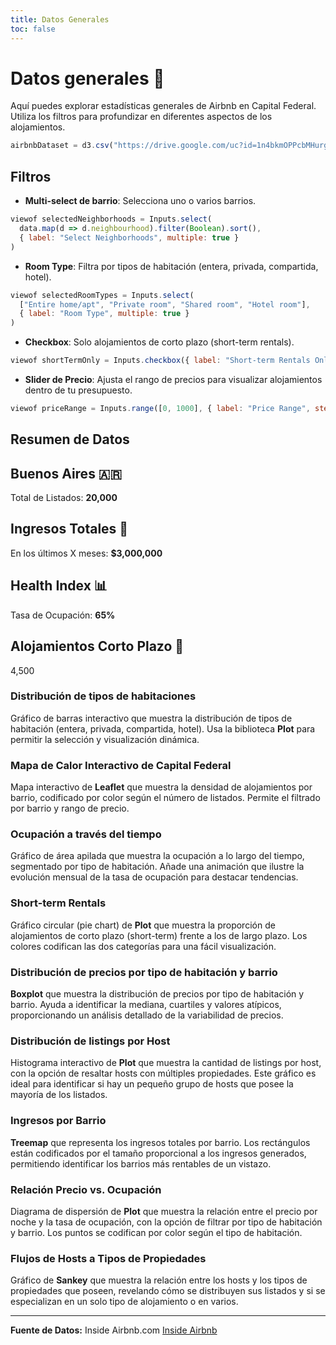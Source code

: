 ```yaml
---
title: Datos Generales
toc: false
---
```


# Datos generales 🚀

Aquí puedes explorar estadísticas generales de Airbnb en Capital Federal. Utiliza los filtros para profundizar en diferentes aspectos de los alojamientos.
```js
airbnbDataset = d3.csv("https://drive.google.com/uc?id=1n4bkmOPPcbMHurgz_cAb9yyeKbuL1Gju&export=download")
```

## Filtros

- **Multi-select de barrio**: Selecciona uno o varios barrios.
```js
viewof selectedNeighborhoods = Inputs.select(
  data.map(d => d.neighbourhood).filter(Boolean).sort(),
  { label: "Select Neighborhoods", multiple: true }
)
```
- **Room Type**: Filtra por tipos de habitación (entera, privada, compartida, hotel).
```js
viewof selectedRoomTypes = Inputs.select(
  ["Entire home/apt", "Private room", "Shared room", "Hotel room"],
  { label: "Room Type", multiple: true }
)
```
- **Checkbox**: Solo alojamientos de corto plazo (short-term rentals).
```js
viewof shortTermOnly = Inputs.checkbox({ label: "Short-term Rentals Only" })
```
- **Slider de Precio**: Ajusta el rango de precios para visualizar alojamientos dentro de tu presupuesto.
```js
viewof priceRange = Inputs.range([0, 1000], { label: "Price Range", step: 10 })
```

## Resumen de Datos

<div class="grid grid-cols-4 gap-4">
  <div class="card">
    <h2>Buenos Aires 🇦🇷</h2>
    <span class="big">Total de Listados: <b>20,000</b></span>
  </div>
  <div class="card">
    <h2>Ingresos Totales 💸</h2>
    <span class="big">En los últimos X meses: <b>$3,000,000</b></span>
  </div>
  <div class="card">
    <h2>Health Index 📊</h2>
    <span class="big">Tasa de Ocupación: <b>65%</b></span>
  </div>
  <div class="card">
    <h2>Alojamientos Corto Plazo 📆</h2>
    <span class="big">4,500</span>
  </div>
</div>

### Distribución de tipos de habitaciones

Gráfico de barras interactivo que muestra la distribución de tipos de habitación (entera, privada, compartida, hotel). Usa la biblioteca **Plot** para permitir la selección y visualización dinámica.

### Mapa de Calor Interactivo de Capital Federal

Mapa interactivo de **Leaflet** que muestra la densidad de alojamientos por barrio, codificado por color según el número de listados. Permite el filtrado por barrio y rango de precio.

### Ocupación a través del tiempo

Gráfico de área apilada que muestra la ocupación a lo largo del tiempo, segmentado por tipo de habitación. Añade una animación que ilustre la evolución mensual de la tasa de ocupación para destacar tendencias.

### Short-term Rentals

Gráfico circular (pie chart) de **Plot** que muestra la proporción de alojamientos de corto plazo (short-term) frente a los de largo plazo. Los colores codifican las dos categorías para una fácil visualización.

### Distribución de precios por tipo de habitación y barrio

**Boxplot** que muestra la distribución de precios por tipo de habitación y barrio. Ayuda a identificar la mediana, cuartiles y valores atípicos, proporcionando un análisis detallado de la variabilidad de precios.

### Distribución de listings por Host

Histograma interactivo de **Plot** que muestra la cantidad de listings por host, con la opción de resaltar hosts con múltiples propiedades. Este gráfico es ideal para identificar si hay un pequeño grupo de hosts que posee la mayoría de los listados.

### Ingresos por Barrio

**Treemap** que representa los ingresos totales por barrio. Los rectángulos están codificados por el tamaño proporcional a los ingresos generados, permitiendo identificar los barrios más rentables de un vistazo.

### Relación Precio vs. Ocupación

Diagrama de dispersión de **Plot** que muestra la relación entre el precio por noche y la tasa de ocupación, con la opción de filtrar por tipo de habitación y barrio. Los puntos se codifican por color según el tipo de habitación.

### Flujos de Hosts a Tipos de Propiedades

Gráfico de **Sankey** que muestra la relación entre los hosts y los tipos de propiedades que poseen, revelando cómo se distribuyen sus listados y si se especializan en un solo tipo de alojamiento o en varios.

---

**Fuente de Datos:** Inside Airbnb.com [Inside Airbnb](https://insideairbnb.com/get-the-data/)